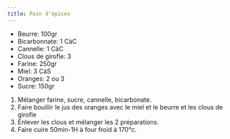 ```yaml
---
title: Pain d'épices
---
```


-   Beurre: 100gr
-   Bicarbonnate: 1 CàC
-   Cannelle: 1 CàC
-   Clous de girofle: 3
-   Farine: 250gr
-   Miel: 3 CàS
-   Oranges: 2 ou 3
-   Sucre: 150gr

1.  Mélanger farine, sucre, cannelle, bicarbonate.
2.  Faire bouillir le jus des oranges avec le miel et le beurre et les
    clous de girofle
3.  Enlever les clous et mélanger les 2 préparations.
4.  Faire cuire 50min-1H à four froid à 170°c.
